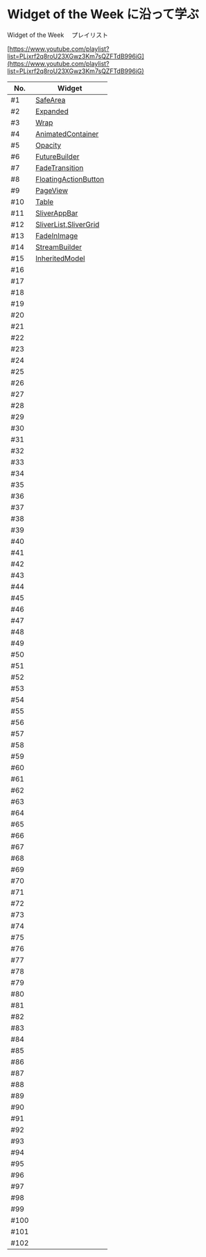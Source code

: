 # Widget of the Week に沿って学ぶ

Widget of the Week 　プレイリスト

[https://www.youtube.com/playlist?list=PLjxrf2q8roU23XGwz3Km7sQZFTdB996iG](https://www.youtube.com/playlist?list=PLjxrf2q8roU23XGwz3Km7sQZFTdB996iG)

| No.  | Widget                                                 |
| ---- | ------------------------------------------------------ |
| #1   | [SafeArea]()                                           |
| #2   | [Expanded]()                                           |
| #3   | [Wrap]()                                               |
| #4   | [AnimatedContainer](./%234_AnimatedContainer.md)       |
| #5   | [Opacity](./%235_Opacity.md)                           |
| #6   | [FutureBuilder](./%236_FutureBuilder.md)               |
| #7   | [FadeTransition](./%237_FadeTransition.md)             |
| #8   | [FloatingActionButton](./%238_FloatingActionButton.md) |
| #9   | [PageView](./%239_PageView.md)                         |
| #10  | [Table]()                                              |
| #11  | [SliverAppBar]()                                       |
| #12  | [SliverList,SliverGrid]()                              |
| #13  | [FadeInImage]()                                        |
| #14  | [StreamBuilder]()                                      |
| #15  | [InheritedModel]()                                     |
| #16  |                                                        |
| #17  |                                                        |
| #18  |                                                        |
| #19  |                                                        |
| #20  |                                                        |
| #21  |                                                        |
| #22  |                                                        |
| #23  |                                                        |
| #24  |                                                        |
| #25  |                                                        |
| #26  |                                                        |
| #27  |                                                        |
| #28  |                                                        |
| #29  |                                                        |
| #30  |                                                        |
| #31  |                                                        |
| #32  |                                                        |
| #33  |                                                        |
| #34  |                                                        |
| #35  |                                                        |
| #36  |                                                        |
| #37  |                                                        |
| #38  |                                                        |
| #39  |                                                        |
| #40  |                                                        |
| #41  |                                                        |
| #42  |                                                        |
| #43  |                                                        |
| #44  |                                                        |
| #45  |                                                        |
| #46  |                                                        |
| #47  |                                                        |
| #48  |                                                        |
| #49  |                                                        |
| #50  |                                                        |
| #51  |                                                        |
| #52  |                                                        |
| #53  |                                                        |
| #54  |                                                        |
| #55  |                                                        |
| #56  |                                                        |
| #57  |                                                        |
| #58  |                                                        |
| #59  |                                                        |
| #60  |                                                        |
| #61  |                                                        |
| #62  |                                                        |
| #63  |                                                        |
| #64  |                                                        |
| #65  |                                                        |
| #66  |                                                        |
| #67  |                                                        |
| #68  |                                                        |
| #69  |                                                        |
| #70  |                                                        |
| #71  |                                                        |
| #72  |                                                        |
| #73  |                                                        |
| #74  |                                                        |
| #75  |                                                        |
| #76  |                                                        |
| #77  |                                                        |
| #78  |                                                        |
| #79  |                                                        |
| #80  |                                                        |
| #81  |                                                        |
| #82  |                                                        |
| #83  |                                                        |
| #84  |                                                        |
| #85  |                                                        |
| #86  |                                                        |
| #87  |                                                        |
| #88  |                                                        |
| #89  |                                                        |
| #90  |                                                        |
| #91  |                                                        |
| #92  |                                                        |
| #93  |                                                        |
| #94  |                                                        |
| #95  |                                                        |
| #96  |                                                        |
| #97  |                                                        |
| #98  |                                                        |
| #99  |                                                        |
| #100 |                                                        |
| #101 |                                                        |
| #102 |                                                        |
